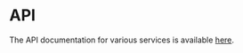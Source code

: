 # API 

The API documentation for various services is available [here](https://mosip.github.io/documentation/).
